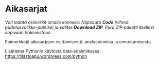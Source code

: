 # Aikasarjat

*Voit ladata esimerkit omalle koneelle: Napsauta **Code** (vihreä pudotusvalikko-painike) ja valitse **Download ZIP**. Pura ZIP-paketti itsellesi sopivaan hakemistoon.*

Esimerkkejä aikasarjojen esittämisestä, analysoinnista ja ennustamisesta.

Lisätietoa Pythonin käytöstä data-analytiikassa: https://tilastoapu.wordpress.com/python
